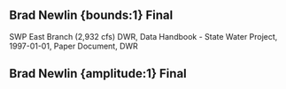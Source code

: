 ## Brad Newlin {bounds:1} Final
SWP East Branch (2,932 cfs)
DWR, Data Handbook - State Water Project, 1997-01-01, Paper Document, DWR

## Brad Newlin {amplitude:1} Final

